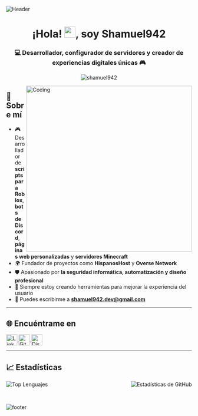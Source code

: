 ![Header](https://media.giphy.com/media/qgQUggAC3Pfv687qPC/giphy.gif "Header")

<h1 align="center">¡Hola! <img src="https://media.giphy.com/media/hvRJCLFzcasrR4ia7z/giphy.gif" width="30px">, soy Shamuel942</h1>
<h3 align="center">💻 Desarrollador, configurador de servidores y creador de experiencias digitales únicas 🎮</h3>

<p align="center">
  <img src="https://komarev.com/ghpvc/?username=Shamuel942&label=Visitas%20al%20perfil&color=blueviolet&style=flat" alt="shamuel942" />
</p>

<img align="right" alt="Coding" width="450" src="https://media.giphy.com/media/Y4ak9Ki2GZCbJxAnJD/giphy.gif">

## 🧠 Sobre mí

- 🎮 Desarrollador de **scripts para Roblox**, **bots de Discord**, **páginas web personalizadas** y **servidores Minecraft**
- 🌍 Fundador de proyectos como **HispanosHost** y **Overse Network**
- 🛡️ Apasionado por **la seguridad informática, automatización y diseño profesional**
- 🔧 Siempre estoy creando herramientas para mejorar la experiencia del usuario
- 📩 Puedes escribirme a **shamuel942.dev@gmail.com**

---

## 🌐 Encuéntrame en

<p align="left">
  <a href="https://www.linkedin.com/in/shamuel942" target="_blank">
    <img align="center" src="https://cdn.jsdelivr.net/gh/devicons/devicon/icons/linkedin/linkedin-original.svg" alt="LinkedIn" height="30" width="30" />
  </a>
  <a href="https://github.com/Shamuel942" target="_blank">
    <img align="center" src="https://cdn.jsdelivr.net/gh/devicons/devicon/icons/github/github-original.svg" alt="GitHub" height="30" width="30" />
  </a>
  <a href="https://discord.gg/" target="_blank">
    <img align="center" src="https://cdn.jsdelivr.net/gh/devicons/devicon/icons/discordjs/discordjs-original.svg" alt="Discord" height="30" width="30" />
  </a>
</p>

---

## 📈 Estadísticas

<p align="left">
  <img align="left" src="https://github-readme-stats-sigma-five.vercel.app/api/top-langs/?username=Shamuel942&show_icons=true&theme=radical&title_color=ff6ec7&text_color=ffffff&layout=compact" alt="Top Lenguajes" />
</p>

<p align="right">
  <img src="https://github-readme-stats-sigma-five.vercel.app/api?username=Shamuel942&show_icons=true&theme=radical&title_color=ff6ec7&text_color=ffffff&hide=issues" alt="Estadísticas de GitHub" />
</p>

<br clear="both">

![footer](https://capsule-render.vercel.app/api?type=waving&color=gradient&height=150&section=footer)
